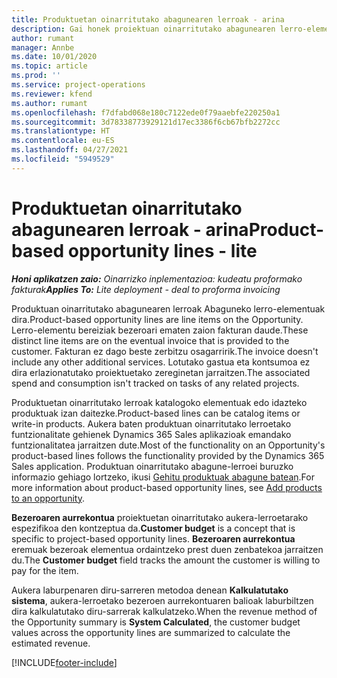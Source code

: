 ```yaml
---
title: Produktuetan oinarritutako abagunearen lerroak - arina
description: Gai honek proiektuan oinarritutako abagunearen lerro-elementuei buruzko informazioa eskaintzen du Project Operations-en.
author: rumant
manager: Annbe
ms.date: 10/01/2020
ms.topic: article
ms.prod: ''
ms.service: project-operations
ms.reviewer: kfend
ms.author: rumant
ms.openlocfilehash: f7dfabd068e180c7122ede0f79aaebfe220250a1
ms.sourcegitcommit: 3d78338773929121d17ec3386f6cb67bfb2272cc
ms.translationtype: HT
ms.contentlocale: eu-ES
ms.lasthandoff: 04/27/2021
ms.locfileid: "5949529"
---
```

# <a name="product-based-opportunity-lines---lite"></a><span data-ttu-id="30a39-103">Produktuetan oinarritutako abagunearen lerroak - arina</span><span class="sxs-lookup"><span data-stu-id="30a39-103">Product-based opportunity lines - lite</span></span>

<span data-ttu-id="30a39-104">_**Honi aplikatzen zaio:** Oinarrizko inplementazioa: kudeatu proformako fakturak_</span><span class="sxs-lookup"><span data-stu-id="30a39-104">_**Applies To:** Lite deployment - deal to proforma invoicing_</span></span>

<span data-ttu-id="30a39-105">Produktuan oinarritutako abagunearen lerroak Abaguneko lerro-elementuak dira.</span><span class="sxs-lookup"><span data-stu-id="30a39-105">Product-based opportunity lines are line items on the Opportunity.</span></span> <span data-ttu-id="30a39-106">Lerro-elementu bereiziak bezeroari ematen zaion fakturan daude.</span><span class="sxs-lookup"><span data-stu-id="30a39-106">These distinct line items are on the eventual invoice that is provided to the customer.</span></span> <span data-ttu-id="30a39-107">Fakturan ez dago beste zerbitzu osagarririk.</span><span class="sxs-lookup"><span data-stu-id="30a39-107">The invoice doesn't include any other additional services.</span></span> <span data-ttu-id="30a39-108">Lotutako gastua eta kontsumoa ez dira erlazionatutako proiektuetako zereginetan jarraitzen.</span><span class="sxs-lookup"><span data-stu-id="30a39-108">The associated spend and consumption isn't tracked on tasks of any related projects.</span></span>

<span data-ttu-id="30a39-109">Produktuetan oinarritutako lerroak katalogoko elementuak edo idazteko produktuak izan daitezke.</span><span class="sxs-lookup"><span data-stu-id="30a39-109">Product-based lines can be catalog items or write-in products.</span></span> <span data-ttu-id="30a39-110">Aukera baten produktuan oinarritutako lerroetako funtzionalitate gehienek Dynamics 365 Sales aplikazioak emandako funtzionalitatea jarraitzen dute.</span><span class="sxs-lookup"><span data-stu-id="30a39-110">Most of the functionality on an Opportunity's product-based lines follows the functionality provided by the Dynamics 365 Sales application.</span></span> <span data-ttu-id="30a39-111">Produktuan oinarritutako abagune-lerroei buruzko informazio gehiago lortzeko, ikusi [Gehitu produktuak abagune batean](/dynamics365/sales-enterprise/add-products-opportunity).</span><span class="sxs-lookup"><span data-stu-id="30a39-111">For more information about product-based opportunity lines, see [Add products to an opportunity](/dynamics365/sales-enterprise/add-products-opportunity).</span></span>

<span data-ttu-id="30a39-112">**Bezeroaren aurrekontua** proiektuetan oinarritutako aukera-lerroetarako espezifikoa den kontzeptua da.</span><span class="sxs-lookup"><span data-stu-id="30a39-112">**Customer budget** is a concept that is specific to project-based opportunity lines.</span></span> <span data-ttu-id="30a39-113">**Bezeroaren aurrekontua** eremuak bezeroak elementua ordaintzeko prest duen zenbatekoa jarraitzen du.</span><span class="sxs-lookup"><span data-stu-id="30a39-113">The **Customer budget** field tracks the amount the customer is willing to pay for the item.</span></span>

<span data-ttu-id="30a39-114">Aukera laburpenaren diru-sarreren metodoa denean **Kalkulatutako sistema**, aukera-lerroetako bezeroen aurrekontuaren balioak laburbiltzen dira kalkulatutako diru-sarrerak kalkulatzeko.</span><span class="sxs-lookup"><span data-stu-id="30a39-114">When the revenue method of the Opportunity summary is **System Calculated**, the customer budget values across the opportunity lines are summarized to calculate the estimated revenue.</span></span> 



[!INCLUDE[footer-include](../../includes/footer-banner.md)]